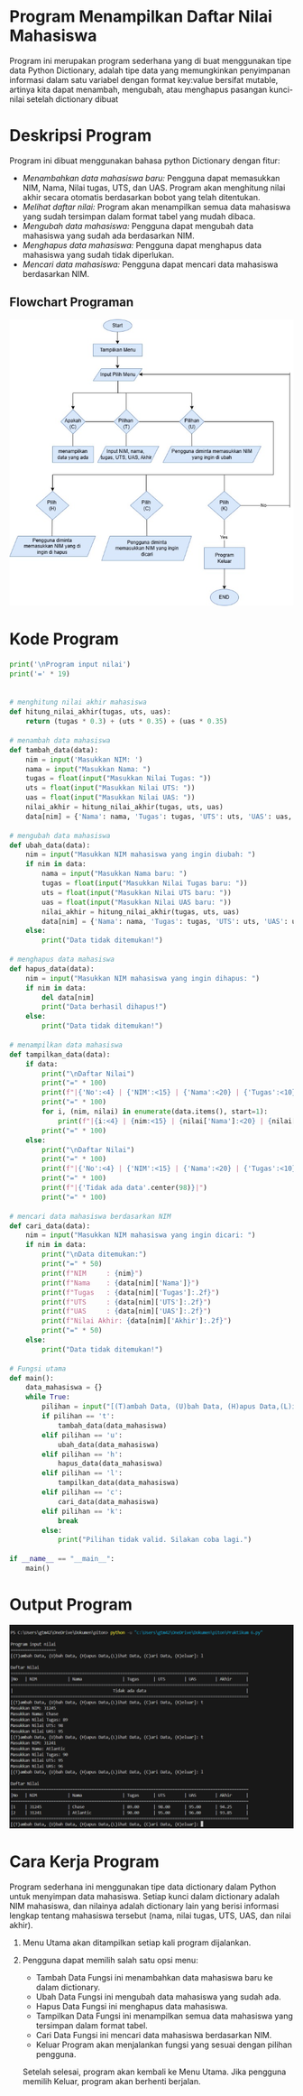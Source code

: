 # Program Menampilkan Daftar Nilai Mahasiswa
Program ini merupakan program sederhana yang di buat menggunakan tipe data Python Dictionary,  adalah tipe data yang memungkinkan penyimpanan informasi
dalam satu variabel dengan format key:value bersifat mutable, artinya kita dapat menambah, mengubah, atau menghapus pasangan kunci-nilai setelah dictionary dibuat
# Deskripsi Program
Program ini dibuat menggunakan bahasa python Dictionary dengan fitur:
* *Menambahkan data mahasiswa baru:* Pengguna dapat memasukkan NIM, Nama, Nilai tugas, UTS, dan UAS. Program akan menghitung nilai akhir secara otomatis berdasarkan bobot yang telah ditentukan.
* *Melihat daftar nilai:* Program akan menampilkan semua data mahasiswa yang sudah tersimpan dalam format tabel yang mudah dibaca.
* *Mengubah data mahasiswa:* Pengguna dapat mengubah data mahasiswa yang sudah ada berdasarkan NIM.
* *Menghapus data mahasiswa:* Pengguna dapat menghapus data mahasiswa yang sudah tidak diperlukan.
* *Mencari data mahasiswa:* Pengguna dapat mencari data mahasiswa berdasarkan NIM.
## Flowchart Programan
![Flowchart](Gambar/flowchart.jpg)
# Kode Program
```python
print('\nProgram input nilai')
print('=' * 19)


# menghitung nilai akhir mahasiswa
def hitung_nilai_akhir(tugas, uts, uas):
    return (tugas * 0.3) + (uts * 0.35) + (uas * 0.35)

# menambah data mahasiswa
def tambah_data(data):
    nim = input('Masukkan NIM: ')
    nama = input("Masukkan Nama: ")
    tugas = float(input("Masukkan Nilai Tugas: "))
    uts = float(input("Masukkan Nilai UTS: "))
    uas = float(input("Masukkan Nilai UAS: "))
    nilai_akhir = hitung_nilai_akhir(tugas, uts, uas)
    data[nim] = {'Nama': nama, 'Tugas': tugas, 'UTS': uts, 'UAS': uas, 'Akhir': nilai_akhir}

# mengubah data mahasiswa
def ubah_data(data):
    nim = input("Masukkan NIM mahasiswa yang ingin diubah: ")
    if nim in data:
        nama = input("Masukkan Nama baru: ")
        tugas = float(input("Masukkan Nilai Tugas baru: "))
        uts = float(input("Masukkan Nilai UTS baru: "))
        uas = float(input("Masukkan Nilai UAS baru: "))
        nilai_akhir = hitung_nilai_akhir(tugas, uts, uas)
        data[nim] = {'Nama': nama, 'Tugas': tugas, 'UTS': uts, 'UAS': uas, 'Akhir': nilai_akhir}
    else:
        print("Data tidak ditemukan!")

# menghapus data mahasiswa
def hapus_data(data):
    nim = input("Masukkan NIM mahasiswa yang ingin dihapus: ")
    if nim in data:
        del data[nim]
        print("Data berhasil dihapus!")
    else:
        print("Data tidak ditemukan!")

# menampilkan data mahasiswa
def tampilkan_data(data):
    if data:
        print("\nDaftar Nilai")
        print("=" * 100)
        print(f"|{'No':<4} | {'NIM':<15} | {'Nama':<20} | {'Tugas':<10} | {'UTS':<10} | {'UAS':<10} | {'Akhir':<10} |") 
        print("=" * 100)
        for i, (nim, nilai) in enumerate(data.items(), start=1):
            print(f"|{i:<4} | {nim:<15} | {nilai['Nama']:<20} | {nilai['Tugas']:<10.2f} | {nilai['UTS']:<10.2f} | {nilai['UAS']:<10.2f} | {nilai['Akhir']:<10.2f} |")
        print("=" * 100)
    else:
        print("\nDaftar Nilai")
        print("=" * 100)
        print(f"|{'No':<4} | {'NIM':<15} | {'Nama':<20} | {'Tugas':<10} | {'UTS':<10} | {'UAS':<10} | {'Akhir':<10} |") 
        print("=" * 100)
        print(f"|{'Tidak ada data'.center(98)}|")
        print("=" * 100)

# mencari data mahasiswa berdasarkan NIM
def cari_data(data):
    nim = input("Masukkan NIM mahasiswa yang ingin dicari: ")
    if nim in data:
        print("\nData ditemukan:")
        print("=" * 50)
        print(f"NIM     : {nim}")
        print(f"Nama    : {data[nim]['Nama']}")
        print(f"Tugas   : {data[nim]['Tugas']:.2f}")
        print(f"UTS     : {data[nim]['UTS']:.2f}")
        print(f"UAS     : {data[nim]['UAS']:.2f}")
        print(f"Nilai Akhir: {data[nim]['Akhir']:.2f}")
        print("=" * 50)
    else:
        print("Data tidak ditemukan!")

# Fungsi utama
def main():
    data_mahasiswa = {}
    while True:
        pilihan = input("[(T)ambah Data, (U)bah Data, (H)apus Data,(L)ihat Data, (C)ari Data, (K)eluar]: " )
        if pilihan == 't':
            tambah_data(data_mahasiswa)
        elif pilihan == 'u':
            ubah_data(data_mahasiswa)
        elif pilihan == 'h':
            hapus_data(data_mahasiswa)
        elif pilihan == 'l':
            tampilkan_data(data_mahasiswa)
        elif pilihan == 'c':
            cari_data(data_mahasiswa)
        elif pilihan == 'k':
            break
        else:
            print("Pilihan tidak valid. Silakan coba lagi.")

if __name__ == "__main__":
    main()

```
# Output Program

![Output](Gambar/Output.png)

# Cara Kerja Program
Program sederhana ini menggunakan tipe data dictionary dalam Python untuk menyimpan data mahasiswa. Setiap kunci dalam dictionary adalah NIM mahasiswa, dan nilainya adalah dictionary lain yang berisi informasi lengkap tentang mahasiswa tersebut (nama, nilai tugas, UTS, UAS, dan nilai akhir).
1. Menu Utama akan ditampilkan setiap kali program dijalankan.
2. Pengguna dapat memilih salah satu opsi menu:
    - Tambah Data Fungsi ini menambahkan data mahasiswa baru ke dalam dictionary.
    - Ubah Data Fungsi ini mengubah data mahasiswa yang sudah ada.
    - Hapus Data Fungsi ini menghapus data mahasiswa.
    - Tampilkan Data Fungsi ini menampilkan semua data mahasiswa yang tersimpan dalam format tabel.
    - Cari Data Fungsi ini mencari data mahasiswa berdasarkan NIM.
    - Keluar
   Program akan menjalankan fungsi yang sesuai dengan pilihan pengguna.

   Setelah selesai, program akan kembali ke Menu Utama.
   Jika pengguna memilih Keluar, program akan berhenti berjalan.
